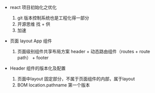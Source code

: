 - react 项目初始化之优化
    1. git 版本控制系统也是工程化得一部分
    2. 开源思维  找 + 供
    3. 加速

- 页面 layout
    App 组件
    1. 页面级别组件共享布局方案
        header + 动态路由组件（routes + route path） + footer

- Header 组件的版本化及配置
    1. 页面中layout 固定部分，不属于页面组件的内部，属于layout
    2. BOM  location.pathname 第一个版本